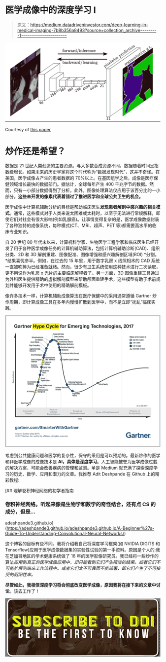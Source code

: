 # 医学成像中的深度学习 I

> 原文：<https://medium.datadriveninvestor.com/deep-learning-in-medical-imaging-7b8b356a8493?source=collection_archive---------1----------------------->

![](img/13561b937b464118cea8eeb25b42bf8f.png)

Courtesy of [this paper](https://dl.acm.org/citation.cfm?id=3069246)

# 炒作还是希望？

数据是 21 世纪人类创造的主要资源。与大多数合成资源不同，数据随着时间呈指数级增长。如果未来的历史学家将这个时代称为“数据发现时代”，这并不奇怪。在美国，医学成像占产生的患者数据的 70%以上。在基因组学之后，成像是医疗保健领域增长最快的数据部门。据估计，全球每年产生 400 千兆字节的数据。然而，只有一小部分数据得到了分析。此外，图像处理算法仅应用于该百分比的一小部分。**这些未开发的像素代表着错过了推进医学和全球公共卫生的机会。**

医学成像中计算机辅助分析的目标是帮助临床医生**发现患者解剖中感兴趣的相关模式**。通常，这些模式对于人类来说太困难或太耗时，以至于无法进行常规解释，即使它们对社会有很大影响(例如乳腺癌)。让事情变得复杂的是，医学成像数据封装了各种独特的成像系统，每种模式(CT、MRI、超声、PET 等)都需要高水平的临床专业知识。

自 20 世纪 80 年代末以来，计算机科学家、生物医学工程学家和临床医生已经开发了用于各种医学成像任务的计算机辅助算法，包括计算机辅助诊断(CAD)、组织分类、2D 和 3D 解剖重建、图像配准、图像增强和感兴趣解剖区域(ROI) *分割。*结果喜忧参半。例如，在过去的 15 年里，用于数字乳房 x 线照相术的 CAD 系统一直被吹捧为已经准备就绪。然而，很少有卫生系统使用这种技术进行二次读取，更不用说作为乳房 x 光片的主要临床解释者了。另一方面，3D 图像重建工具通过为外科医生提供精确的虚拟解剖模型来帮助颅面重建手术，这些模型有助于术前规划并能够开发用于术中使用的精确解剖模板。

像许多技术一样，计算机辅助成像算法在医疗保健中的采用通常遵循 Gartner 炒作周期，即计算成像工具在多年内慢慢扩散到医学中，而不是立即“扰乱”临床实践。

![](img/f3b60c5752f025c4fbe09281d56e486c.png)

考虑到公共健康问题和医学的复杂性，保守的采用是可以预期的。最新炒作的医学和非医学成像的成像技术是 **AI，具体是深度学习**。人工智能被誉为医学成像过载的解决方案，可能会改善疾病的管理和监测。单是 Medium 就充满了探索深度学习的历史、数学、应用和潜力的文章。我推荐 Adit Deshpande 在 Github 上的精彩教程:

[](https://adeshpande3.github.io/adeshpande3.github.io/A-Beginner%27s-Guide-To-Understanding-Convolutional-Neural-Networks/) [## 理解卷积神经网络的初学者指南

### 卷积神经网络。听起来像是生物学和数学的奇怪结合，还有点 CS 的成分，但是…

adeshpande3.github.io](https://adeshpande3.github.io/adeshpande3.github.io/A-Beginner%27s-Guide-To-Understanding-Convolutional-Neural-Networks/) 

这个博客的目标有些不同。我将介绍我自己将深度学习框架(如 NVIDIA DIGITS 和 Tensorflow)应用于医学成像数据集的实验性试验的第一手资料。原因是个人的:我在芝加哥地区的学术健康系统做了 16 年的医学影像研究员。我已经将一些炒作的算法*应用到真正的医学成像应用中，却只能看到它们产生暗淡的结果。或者它们不可能扩展到临床工作流程中。或者它们太不可靠而不能部署，即它们产生了不可接受的假阳性率。*

**尽管如此，我相信深度学习将会彻底改变医学成像，原因我将在接下来的文章中讨论**。该去工作了！

[![](img/b6f926ec4f9727dcfb41809c9f59a85e.png)](http://eepurl.com/dw5NFP)